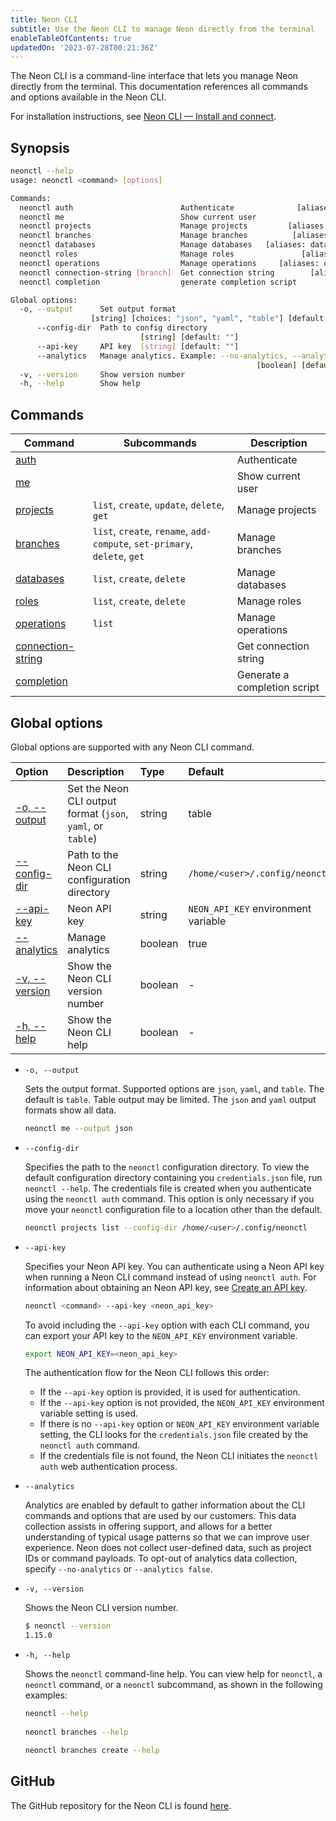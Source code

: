 ```yaml
---
title: Neon CLI
subtitle: Use the Neon CLI to manage Neon directly from the terminal
enableTableOfContents: true
updatedOn: '2023-07-28T00:21:36Z'
---
```


The Neon CLI is a command-line interface that lets you manage Neon directly from the terminal. This documentation references all commands and options available in the Neon CLI.

For installation instructions, see [Neon CLI — Install and connect](/docs/reference/cli-install).

## Synopsis

```bash
neonctl --help
usage: neonctl <command> [options]

Commands:
  neonctl auth                        Authenticate              [aliases: login]
  neonctl me                          Show current user
  neonctl projects                    Manage projects         [aliases: project]
  neonctl branches                    Manage branches          [aliases: branch]
  neonctl databases                   Manage databases   [aliases: database, db]
  neonctl roles                       Manage roles               [aliases: role]
  neonctl operations                  Manage operations     [aliases: operation]
  neonctl connection-string [branch]  Get connection string        [aliases: cs]
  neonctl completion                  generate completion script

Global options:
  -o, --output      Set output format
                  [string] [choices: "json", "yaml", "table"] [default: "table"]
      --config-dir  Path to config directory
                             [string] [default: ""]
      --api-key     API key  [string] [default: ""]
      --analytics   Manage analytics. Example: --no-analytics, --analytics false
                                                       [boolean] [default: true]
  -v, --version     Show version number                                [boolean]
  -h, --help        Show help                                          [boolean]
```

## Commands

| Command                                                 | Subcommands                            | Description               |
|---------------------------------------------------------|----------------------------------------|---------------------------|
| [auth](../reference/cli-auth)                                     |                                        | Authenticate              |
| [me](../reference/cli-me)                                         |                                        | Show current user         |
| [projects](../reference/cli-projects)                             | `list`, `create`, `update`, `delete`, `get` | Manage projects           |
| [branches](../reference/cli-branches)                             | `list`, `create`, `rename`, `add-compute`, `set-primary`, `delete`, `get` | Manage branches           |
| [databases](../reference/cli-databases)                           | `list`, `create`, `delete`             | Manage databases          |
| [roles](../reference/cli-roles)                                   | `list`, `create`,  `delete`            | Manage roles              |
| [operations](../reference/cli-operations)                         | `list`                                 | Manage operations         |
| [connection-string](../reference/cli-connection-string)           |                                        | Get connection string     |
| [completion](../reference/cli-completion)           |                                        | Generate a completion script     |

## Global options

Global options are supported with any Neon CLI command.

| Option      | Description                         | Type   | Default                           |
| :---------  | :---------------------------------- | :----- | :-------------------------------- |
| [-o, --output](#output)| Set the Neon CLI output format (`json`, `yaml`, or `table`)                 | string | table                           |
| [--config-dir](#config-dir)| Path to the Neon CLI configuration directory            | string | `/home/<user>/.config/neonctl`   |
| [--api-key](#api-key)   | Neon API key                             | string | `NEON_API_KEY` environment variable                                |
| [--analytics](#analytics) | Manage analytics                    | boolean| true                              |
| [-v, --version](#version)   | Show the Neon CLI version number                 | boolean| -                                 |
| [-h, --help](#help)      | Show the Neon CLI help                           | boolean| -                                 |

- <a id="output"></a>`-o, --output`

  Sets the output format. Supported options are `json`, `yaml`, and `table`. The default is `table`. Table output may be limited. The `json` and `yaml` output formats show all data.

  ```bash
  neonctl me --output json
  ```

- <a id="config-dir"></a>`--config-dir`

  Specifies the path to the `neonctl` configuration directory. To view the default configuration directory containing you `credentials.json` file, run `neonctl --help`. The credentials file is created when you authenticate using the `neonctl auth` command. This option is only necessary if you move your `neonctl` configuration file to a location other than the default.

  ```bash
  neonctl projects list --config-dir /home/<user>/.config/neonctl
  ```

- <a id="api-key"></a>`--api-key`

  Specifies your Neon API key. You can authenticate using a Neon API key when running a Neon CLI command instead of using `neonctl auth`. For information about obtaining an Neon API key, see [Create an API key](https://neon.tech/docs/manage/api-keys#create-an-api-key).

  ```bash
  neonctl <command> --api-key <neon_api_key>
  ```

  To avoid including the `--api-key` option with each CLI command, you can export your API key to the `NEON_API_KEY` environment variable.

  ```bash
  export NEON_API_KEY=<neon_api_key>
  ```
  
  <Admonition type="info">
  The authentication flow for the Neon CLI follows this order:

  - If the `--api-key` option is provided, it is used for authentication.
  - If the `--api-key` option is not provided, the `NEON_API_KEY` environment variable setting is used.
  - If there is no `--api-key` option or `NEON_API_KEY` environment variable setting, the CLI looks for the `credentials.json` file created by the `neonctl auth` command.
  - If the credentials file is not found, the Neon CLI initiates the `neonctl auth` web authentication process.
  </Admonition>
  
- <a id="analytics"></a>`--analytics`

  Analytics are enabled by default to gather information about the CLI commands and options that are used by our customers. This data collection assists in offering support, and allows for a better understanding of typical usage patterns so that we can improve user experience. Neon does not collect user-defined data, such as project IDs or command payloads. To opt-out of analytics data collection, specify `--no-analytics` or `--analytics false`.

- <a id="version"></a>`-v, --version`

  Shows the Neon CLI version number.

  ```bash
  $ neonctl --version
  1.15.0
  ```

- <a id="help"></a>`-h, --help`

  Shows the `neonctl` command-line help. You can view help for `neonctl`, a `neonctl` command, or a `neonctl` subcommand, as shown in the following examples:

  ```bash
  neonctl --help
 
  neonctl branches --help
  
  neonctl branches create --help
  ```

## GitHub

The GitHub repository for the Neon CLI is found [here](https://github.com/neondatabase/neonctl).
